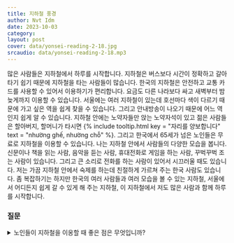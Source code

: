```yaml
---
title: 지하철 풍경
author: Nvt Idm
date: 2023-10-03
category: 
layout: post
cover: data/yonsei-reading-2-18.jpg
srcaudio: data/yonsei-reading-2-18.mp3
---
```


많은 사람들은 지하철에서 하루를 시작합니다. 
지하철은 버스보다 시간이 정확하고 갈아타기 쉽기 때문에 지하철을 타는 사람들이 많습니다.
한국의 지하철은 안전하고 교통 카드를 사용할 수 있어서 이용하기가 편리합니다. 
요금도 다른 나라보다 싸고 새벽부터 밤늦게까지 이용할 수 있습니다. 
서울에는 여러 지하철이 있는데 호선마다 색이 다르기 때문에 가고 싶은 역을 쉽게 찾을 수 있습니다. 
그리고 안내방송이 나오기 때문에 어느 역인지 쉽게 알 수 있습니다. 
지하철 안에는 노약자들만 앉는 노약자석이 있고 젊은 사람들은 할아버지, 할머니가 타시면 {% include tooltip.html key = "자리를 양보합니다" text = "nhường ghế, nhường chỗ" %}. 
그리고 한국에서 65세가 넘은 노인들은 무료로 지하철을 이용할 수 있습니다.
나는 지하철 안에서 사람들의 다양한 모습을 봅니다. 
신문이나 책을 읽는 사람, 음악을 듣는 사람, 휴대전화로 게임을 하는 사람, 꾸벅꾸벅 조는 사람이 있습니다. 
그리고 큰 소리로 전화를 하는 사람이 있어서 시끄러울 때도 있습니다. 
저는 가끔 지하철 안에서 숙제를 하는데 친절하게 가르쳐 주는 한국 사람도 있습니다.
좀 복잡하기는 하지만 한국의 여러 사람들과 여러 모습을 볼 수 있는 지하철, 서울에서 어디든지 쉽게 갈 수 있게 해 주는 지하철, 이 지하철에서 저도 많은 사람과 함께 하루를 시작합니다.

### 질문

<details>

<summary>노인들이 지하철을 이옹할 때 좋은 점은 무엇입니까?</summary>

지하철 안에는 노약자들만 앉는 노약자석이 있고 65세가 넘은 무료로 지하철을 이용할 수 있습니다.

</details>
